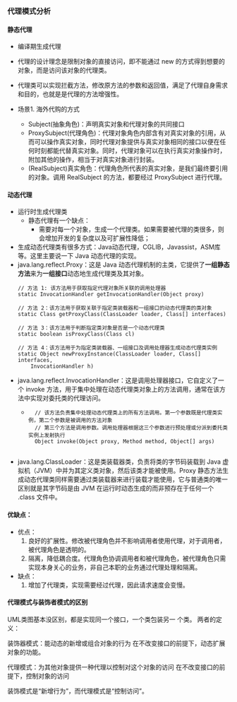 ### 代理模式分析
#### 静态代理
- 编译期生成代理
- 代理的设计理念是限制对象的直接访问，即不能通过 new 的方式得到想要的对象，而是访问该对象的代理类。

- 代理类可以实现拦截方法，修改原方法的参数和返回值，满足了代理自身需求和目的，也就是是代理的方法增强性。

- 场景1. 海外代购的方式
    - Subject(抽象角色)：声明真实对象和代理对象的共同接口
    - ProxySubject(代理角色)：代理对象角色内部含有对真实对象的引用，从而可以操作真实对象，同时代理对象提供与真实对象相同的接口以便在任何时刻都能代替真实对象。同时，代理对象可以在执行真实对象操作时，附加其他的操作，相当于对真实对象进行封装。
    - (RealSubject)真实角色：代理角色所代表的真实对象，是我们最终要引用的对象。调用 RealSubject 的方法，都要经过 ProxySubject 进行代理。

#### 动态代理
- 运行时生成代理类
    - 静态代理有一个缺点：
        - 需要对每一个对象，生成一个代理类。如果需要被代理的类很多，则会增加开发的复杂度以及可扩展性降低；
- 生成动态代理类有很多方式：Java动态代理，CGLIB，Javassist，ASM库等。这里主要说一下 Java 动态代理的实现。
- java.lang.reflect.Proxy：这是 Java 动态代理机制的主类，它提供了**一组静态方法**来为**一组接口**动态地生成代理类及其对象。
    ```
    // 方法 1: 该方法用于获取指定代理对象所关联的调用处理器
    static InvocationHandler getInvocationHandler(Object proxy) 

    // 方法 2：该方法用于获取关联于指定类装载器和一组接口的动态代理类的类对象
    static Class getProxyClass(ClassLoader loader, Class[] interfaces) 

    // 方法 3：该方法用于判断指定类对象是否是一个动态代理类
    static boolean isProxyClass(Class cl) 

    // 方法 4：该方法用于为指定类装载器、一组接口及调用处理器生成动态代理类实例
    static Object newProxyInstance(ClassLoader loader, Class[] interfaces, 
        InvocationHandler h)

    ```
- java.lang.reflect.InvocationHandler：这是调用处理器接口，它自定义了一个 invoke 方法，用于集中处理在动态代理类对象上的方法调用，通常在该方法中实现对委托类的代理访问。 
    - ```
        // 该方法负责集中处理动态代理类上的所有方法调用。第一个参数既是代理类实例，第二个参数是被调用的方法对象
        // 第三个方法是调用参数。调用处理器根据这三个参数进行预处理或分派到委托类实例上发射执行
        Object invoke(Object proxy, Method method, Object[] args)
    ```
- java.lang.ClassLoader：这是类装载器类，负责将类的字节码装载到 Java 虚拟机（JVM）中并为其定义类对象，然后该类才能被使用。Proxy 静态方法生成动态代理类同样需要通过类装载器来进行装载才能使用，它与普通类的唯一区别就是其字节码是由 JVM 在运行时动态生成的而非预存在于任何一个 .class 文件中。


#### 优缺点：
- 优点：
    1. 良好的扩展性。修改被代理角色并不影响调用者使用代理，对于调用者，被代理角色是透明的。
    2. 隔离，降低耦合度。代理角色协调调用者和被代理角色，被代理角色只需实现本身关心的业务，非自己本职的业务通过代理处理和隔离。
- 缺点：
    1. 增加了代理类，实现需要经过代理，因此请求速度会变慢。


#### 代理模式与装饰者模式的区别

UML类图基本没区别，都是实现同一个接口，一个类包装另一 个类。 两者的定义：

装饰器模式：能动态的新增或组合对象的行为 
在不改变接口的前提下，动态扩展对象的功能。

代理模式：为其他对象提供一种代理以控制对这个对象的访问 
在不改变接口的前提下，控制对象的访问

装饰模式是“新增行为”，而代理模式是“控制访问”。
